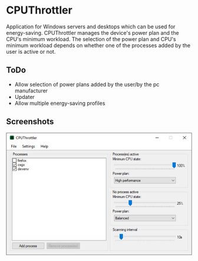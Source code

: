 # CPUThrottler
Application for Windows servers and desktops which can be used for energy-saving.
CPUThrottler manages the device's power plan and the CPU's minimum workload.
The selection of the power plan and CPU's minimum workload depends on whether one of the processes added by the user is active or not.

## ToDo
* Allow selection of power plans added by the user/by the pc manufacturer
* Updater
* Allow multiple energy-saving profiles

## Screenshots
![GitHub Logo](/img/cputhrottler-1.jpg)

